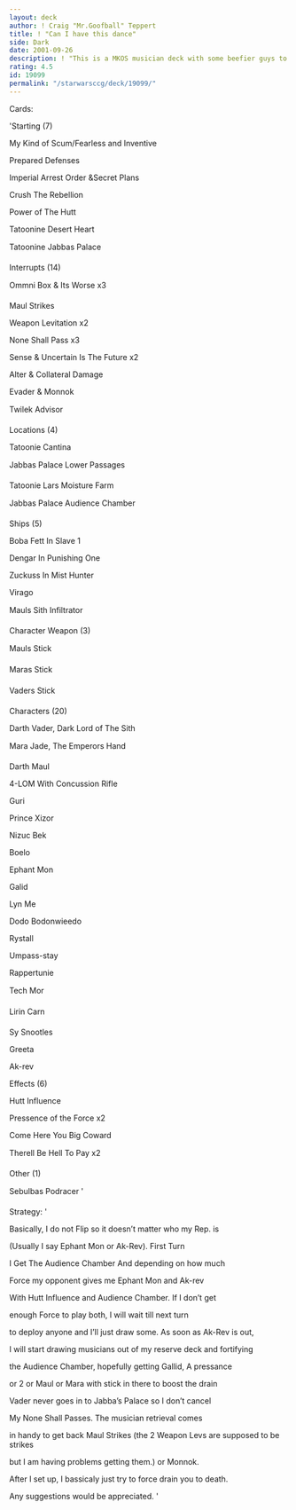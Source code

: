 ```yaml
---
layout: deck
author: ! Craig "Mr.Goofball" Teppert
title: ! "Can I have this dance"
side: Dark
date: 2001-09-26
description: ! "This is a MKOS musician deck with some beefier guys to set up large force drains and using the musicians for retrieval. I am a newer player and would appreciate any deck advice."
rating: 4.5
id: 19099
permalink: "/starwarsccg/deck/19099/"
---
```

Cards: 

'Starting (7)

My Kind of Scum/Fearless and Inventive

Prepared Defenses

Imperial Arrest Order &Secret Plans

Crush The Rebellion

Power of The Hutt

Tatoonine Desert Heart

Tatoonine Jabbas Palace


Interrupts (14)

Ommni Box & Its Worse x3

Maul Strikes

Weapon Levitation x2

None Shall Pass x3

Sense & Uncertain Is The Future x2

Alter & Collateral Damage

Evader & Monnok

Twilek Advisor


Locations (4)

Tatoonie Cantina

Jabbas Palace Lower Passages

Tatoonie Lars Moisture Farm

Jabbas Palace Audience Chamber


Ships (5)

Boba Fett In Slave 1

Dengar In Punishing One

Zuckuss In Mist Hunter

Virago

Mauls Sith Infiltrator


Character Weapon (3)

Mauls Stick

Maras Stick

Vaders Stick


Characters (20)

Darth Vader, Dark Lord of The Sith

Mara Jade, The Emperors Hand

Darth Maul

4-LOM With Concussion Rifle

Guri

Prince Xizor

Nizuc Bek

Boelo

Ephant Mon

Galid

Lyn Me

Dodo Bodonwieedo

Rystall

Umpass-stay

Rappertunie

Tech Mor

Lirin Carn

Sy Snootles

Greeta

Ak-rev


Effects (6)

Hutt Influence

Pressence of the Force x2

Come Here You Big Coward

Therell Be Hell To Pay x2


Other (1)

Sebulbas Podracer  '

Strategy: '

Basically, I do not Flip so it doesn’t matter who my Rep. is 

(Usually I say Ephant Mon or Ak-Rev). First Turn

I Get The Audience Chamber And depending on how much 

Force my opponent gives me Ephant Mon and Ak-rev 

With Hutt Influence and Audience Chamber. If I don’t get 

enough Force to play both, I will wait till next turn

to deploy anyone and I’ll just draw some. As soon as Ak-Rev is out, 

I will start drawing musicians out of my reserve deck and fortifying

the Audience Chamber, hopefully getting Gallid, A pressance 

or 2 or Maul or Mara with stick in there to boost the drain

Vader never goes in to Jabba’s Palace so I don’t cancel

My None Shall Passes. The musician retrieval comes 

in handy to get back Maul Strikes (the 2 Weapon Levs are supposed to be strikes

but I am having problems getting them.) or Monnok.

After I set up, I bassicaly just try to force drain you to death.

Any suggestions would be appreciated. '
